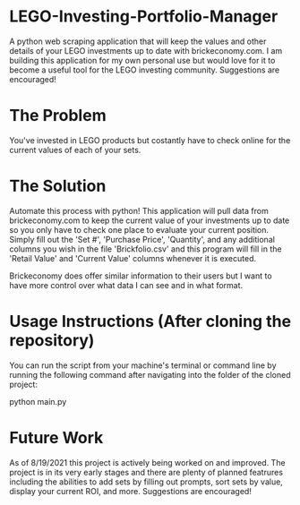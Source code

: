 # LEGO-Investing-Portfolio-Manager
A python web scraping application that will keep the values and other details of your LEGO investments up to date with brickeconomy.com. I am building this application for my own personal use but would love for it to become a useful tool for the LEGO investing community. Suggestions are encouraged!

# The Problem
You've invested in LEGO products but costantly have to check online for the current values of each of your sets.

# The Solution
Automate this process with python! This application will pull data from brickeconomy.com to keep the current value of your investments up to date so you only have to check one place to evaluate your current position. Simply fill out the 'Set #', 'Purchase Price', 'Quantity', and any additional columns you wish in the file 'Brickfolio.csv' and this program will fill in the 'Retail Value' and 'Current Value' columns whenever it is executed.

Brickeconomy does offer similar information to their users but I want to have more control over what data I can see and in what format.

# Usage Instructions (After cloning the repository)
You can run the script from your machine's terminal or command line by running the following command after navigating into the folder of the cloned project:

python main.py

# Future Work
As of 8/19/2021 this project is actively being worked on and improved. The project is in its very early stages and there are plenty of planned featrures including the abilities to add sets by filling out prompts, sort sets by value, display your current ROI, and more. Suggestions are encouraged!

